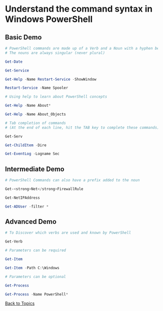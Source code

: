 # Understand the command syntax in Windows PowerShell

## Basic Demo

```PowerShell
# PowerShell commands are made up of a Verb and a Noun with a hyphen between them
# The nouns are always singular (never plural)

Get-Date

Get-Service

Get-Help -Name Restart-Service -ShowWindow

Restart-Service -Name Spooler

# Using help to learn about PowerShell concepts

Get-Help -Name About*

Get-Help -Name About_Objects

# Tab completion of commands
# (At the end of each line, hit the TAB key to complete these commands)

Get-Serv

Get-ChildItem -Dire

Get-EventLog -Logname Sec

```

## Intermediate Demo

```PowerShell
# PowerShell Commands can also have a prefix added to the noun 

Get-<strong>Net</strong>FirewallRule

Get-NetIPAddress

Get-ADUser -filter *

```

## Advanced Demo

```PowerShell
# To Discover which verbs are used and known by PowerShell

Get-Verb

# Parameters can be required

Get-Item

Get-Item -Path C:\Windows 

# Parameters can be optional

Get-Process

Get-Process -Name PowerShell*

```


[Back to Topics](../README.md#morning-session)


